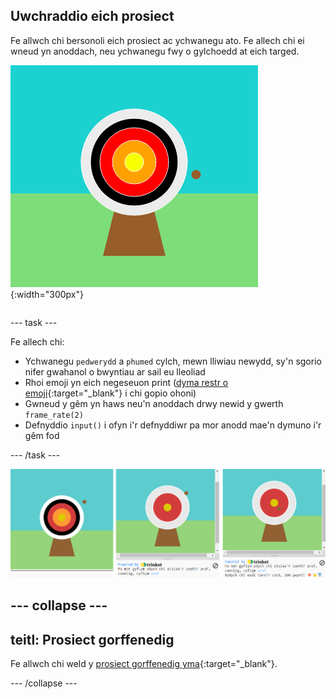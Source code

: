 ## Uwchraddio eich prosiect

<div style="display: flex; flex-wrap: wrap">
<div style="flex-basis: 200px; flex-grow: 1; margin-right: 15px;">
Fe allwch chi bersonoli eich prosiect ac ychwanegu ato. Fe allech chi ei wneud yn anoddach, neu ychwanegu fwy o gylchoedd at eich targed.
</div>
<div>

![Yr ardal allbwn yn dangos targed gyda phum cylch.](images/five_circles.png){:width="300px"}

</div>
</div>

--- task ---

Fe allech chi:

+ Ychwanegu `pedwerydd` a `phumed` cylch, mewn lliwiau newydd, sy'n sgorio nifer gwahanol o bwyntiau ar sail eu lleoliad
+ Rhoi emoji yn eich negeseuon print ([dyma restr o emoji](https://unicode.org/emoji/charts/full-emoji-list.html){:target="_blank"} i chi gopio ohoni)
+ Gwneud y gêm yn haws neu'n anoddach drwy newid y gwerth `frame_rate(2)`
+ Defnyddio `input()` i ofyn i'r defnyddiwr pa mor anodd mae'n dymuno i'r gêm fod

--- /task ---

![Syniadau ar gyfer uwchraddio'r prosiect: un gyda phum cylch, un gyda chwestiwn o ran pa mor anodd, un gydag emoji yn y neges pwyntiau.](images/upgrade-ideas.png)

--- collapse ---
---
teitl: Prosiect gorffenedig
---

Fe allwch chi weld y [prosiect gorffenedig yma](https://trinket.io/python/5126c55555){:target="_blank"}.

--- /collapse ---
